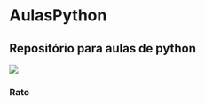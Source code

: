 # AulasPython
## Repositório para aulas de python
![](https://landrin.com.br/upload/pragas_5_66_1538744895.jpg)

### Rato